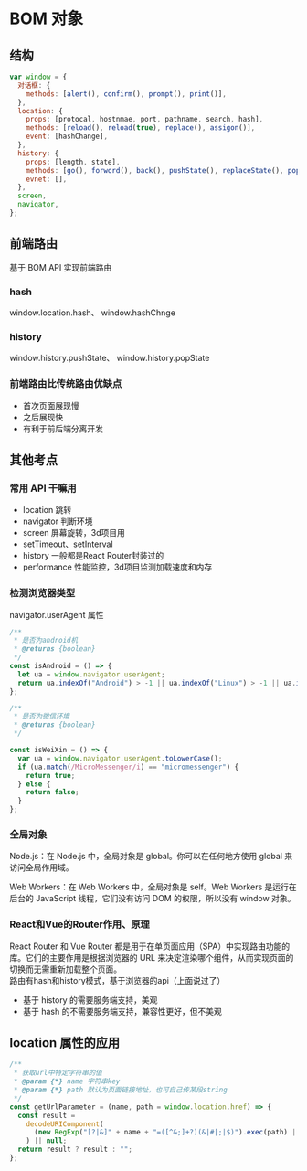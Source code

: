 # BOM 对象

## 结构

```js
var window = {
  对话框: {
    methods: [alert(), confirm(), prompt(), print()],
  },
  location: {
    props: [protocal, hostnmae, port, pathname, search, hash],
    methods: [reload(), reload(true), replace(), assigon()],
    event: [hashChange],
  },
  history: {
    props: [length, state],
    methods: [go(), forword(), back(), pushState(), replaceState(), popState()],
    evnet: [],
  },
  screen,
  navigator,
};
```

## 前端路由

基于 BOM API 实现前端路由

### hash

window.location.hash、
window.hashChnge

### history

window.history.pushState、
window.history.popState

### 前端路由比传统路由优缺点

- 首次页面展现慢
- 之后展现快
- 有利于前后端分离开发


## 其他考点
### 常用 API 干嘛用
- location 跳转
- navigator 判断环境
- screen 屏幕旋转，3d项目用
- setTimeout、setInterval
- history 一般都是React Router封装过的
- performance 性能监控，3d项目监测加载速度和内存
### 检测浏览器类型

navigator.userAgent 属性

```js
/**
 * 是否为android机
 * @returns {boolean}
 */
const isAndroid = () => {
  let ua = window.navigator.userAgent;
  return ua.indexOf("Android") > -1 || ua.indexOf("Linux") > -1 || ua.indexOf("Adr") > -1;
};

/**
 * 是否为微信环境
 * @returns {boolean}
 */

const isWeiXin = () => {
  var ua = window.navigator.userAgent.toLowerCase();
  if (ua.match(/MicroMessenger/i) == "micromessenger") {
    return true;
  } else {
    return false;
  }
};
```
### 全局对象
Node.js：在 Node.js 中，全局对象是 global。你可以在任何地方使用 global 来访问全局作用域。

Web Workers：在 Web Workers 中，全局对象是 self。Web Workers 是运行在后台的 JavaScript 线程，它们没有访问 DOM 的权限，所以没有 window 对象。

### React和Vue的Router作用、原理
React Router 和 Vue Router 都是用于在单页面应用（SPA）中实现路由功能的库。它们的主要作用是根据浏览器的 URL 来决定渲染哪个组件，从而实现页面的切换而无需重新加载整个页面。    
路由有hash和history模式，基于浏览器的api（上面说过了）  
- 基于 history 的需要服务端支持，美观
- 基于 hash 的不需要服务端支持，兼容性更好，但不美观




## location 属性的应用

```js
/**
 * 获取url中特定字符串的值
 * @param {*} name 字符串key
 * @param {*} path 默认为页面链接地址，也可自己传某段string
 */
const getUrlParameter = (name, path = window.location.href) => {
  const result =
    decodeURIComponent(
      (new RegExp("[?|&]" + name + "=([^&;]+?)(&|#|;|$)").exec(path) || [undefined, ""])[1].replace(/\+/g, "%20")
    ) || null;
  return result ? result : "";
};
```


